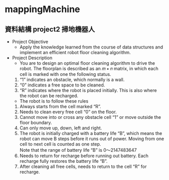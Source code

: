 mappingMachine
==============
## 資料結構 project2 掃地機器人

- Project Objective
    - Apply the knowledge learned from the course of data structures and implement an efficient robot floor cleaning algorithm.
-  Project Description
    - You are to design an optimal floor cleaning algorithm to drive the robot. The floorplan is described as an 𝑚 ∗ 𝑛 matrix, in which each cell is marked with one the following status.
    1. “1” indicates an obstacle, which normally is a wall.
    2. “0” indicates a free space to be cleaned.
    3. “R” indicates where the robot is placed initially. This is also where the robot can be recharged.</br>
    - The robot is to follow these rules
    1. Always starts from the cell marked “R”.
    2. Needs to clean every free cell “0” on the floor.
    3. Cannot move into or cross any obstacle cell “1” or move outside the floor boundary.
    4. Can only move up, down, left and right.
    5. The robot is initially charged with a battery life “B”, which means the robot can move B steps before it runs out of power. Moving from one cell to next cell is counted as one step.</br>
    Note that the range of battery life “B” is 0～2147483647 
    6. Needs to return for recharge before running out battery. Each recharge fully restores the battery life “B”.
    7. After cleaning all free cells, needs to return to the cell “R” for recharge.

